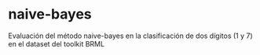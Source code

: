 # naive-bayes
Evaluación del método naive-bayes en la clasificación de dos dígitos (1 y 7) en el dataset del toolkit BRML
